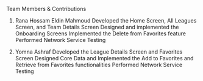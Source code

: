Team Members & Contributions

1) Rana Hossam Eldin Mahmoud
Developed the Home Screen, All Leagues Screen, and Team Details Screen
Designed and implemented the Onboarding Screens
Implemented the Delete from Favorites feature
Performed Network Service Testing

2) Yomna Ashraf
Developed the League Details Screen and Favorites Screen
Designed Core Data and Implemented the Add to Favorites and Retrieve from Favorites functionalities
Performed Network Service Testing
